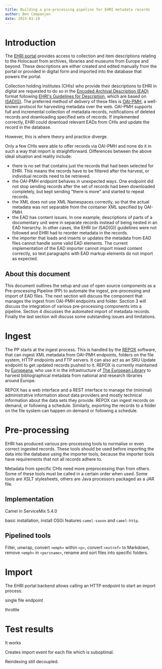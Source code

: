 ```yaml
---
title: Building a pre-processing pipeline for EHRI metadata records
author: Ben Companjen
date: 2015-03-19
---
```


# Introduction

The [EHRI portal][portal] provides access to collection and item descriptions relating to the Holocaust from archives, libraries and museums from Europe and beyond. These descriptions are either created and edited manually from the portal or provided in digital form and imported into the database that powers the portal.

Collection holding institutes (CHIs) who provide their descriptions to EHRI in digital are requested to do so in the [Encoded Archival Description (EAD)][ead] format following [EHRI's Guidelines for Description][ehri-guidelines], which are based on [ISAD(G)][isadg]. The preferred method of delivery of these files is [OAI-PMH][oai-pmh], a well-known protocol for harvesting metadata over the web. OAI-PMH supports full and incremental collection of metadata records, notifications of deleted records and downloading specified sets of records. If implemented correctly, EHRI could download relevant EADs from CHIs and update the record in the database.

However, this is where theory and practice diverge.

Only a few CHIs were able to offer records via OAI-PMH and none do it in such a way that import is straightforward. Differences between the above ideal situation and reality include:

- there is no set that contains just the records that had been selected for EHRI. This means the records have to be filtered after the harvest, or individual records need to be retrieved.
- the OAI-PMH endpoint behaves in unexpected ways. One endpoint did not stop sending records after the set of records had been downloaded completely, but kept sending "there is more" and started to repeat records.
- the XML does not use XML Namespaces correctly, so that the actual metadata was not separable from the container XML specified by OAI-PMH.
- the EAD has content issues. In one example, descriptions of parts of a documentary unit were in separate records instead of being nested in an EAD hierarchy. In other cases, the EHRI (or ISAD(G)) guidelines were not followed and EHRI had to reorder metadata in the records.
- the importer that loads and inserts or updates the metadata from EAD files cannot handle some valid EAD elements. The current implementation of the EAD importer cannot import mixed content correctly, so text paragraphs with EAD markup elements do not import as expected.

## About this document

This document outlines the setup and use of open source components as a Pre-processing Pipeline (PP) to automate the ingest, pre-processing and import of EAD files. The next section will discuss the component that manages the ingest from OAI-PMH endpoints and folder. Section 3 will discuss the integration of various pre-processing components into a pipeline. Section 4 discusses the automated import of metadata records. Finally the last section will discuss some outstanding issues and limitations.

# Ingest

The PP starts at the ingest process. This is handled by the [REPOX][repox] software, that can ingest XML metadata from OAI-PMH endpoints, folders on the file system, HTTP endpoints and FTP servers. It can also act as an SRU Update endpoint to get updated records pushed to it. REPOX is currently maintained by [Europeana][europeana], who use it in the infrastructure of [The European Library][tel] to harvest bibliographical metadata from national and research libraries around Europe.

REPOX has a web interface and a REST interface to manage the (minimal) administrative information about data providers and mostly technical information about the data sets they provide. REPOX can ingest records on demand, or following a schedule. Similarly, exporting the records to a folder on the file system can happen on demand or following a schedule.

# Pre-processing

EHRI has produced various pre-processing tools to normalise or even correct ingested records. These tools should be used before importing the data into the database using the importer tools, because the importer tools have requirements that not all records adhere to.

Metadata from specific CHIs need more preprocessing than from others. Some of these tools must be called in a certain order when used. Some tools are XSLT stylesheets, others are Java processors packaged as a JAR file.

## Implementation

Camel in ServiceMix 5.4.0

basic installation, install OSGi features `camel-saxon` and `camel-http`.

## Pipelined tools

Filter, unwrap, convert `<emph>` within `<p>`, convert `<extref>` to Markdown, remove `<emph>` in `<persname>`, rename and sort files into specific folders.

# Import

The EHRI portal backend allows calling an HTTP endpoint to start an import process.

single file endpoint

throttle

# Test results

It works

Creates import event for each file which is suboptimal.

Reindexing still decoupled.



[portal]: https://portal.ehri-project.eu/
[ead]: http://www.loc.gov/ead/
[ehri-guidelines]: https://ehri.basecamphq.com/projects/7720758/file/191762349/DL15%205%20Exhibit%203%20D%2017%203%20Guidelines%20update%20July%202014.pdf
[isadg]: http://www.icacds.org.uk/eng/ISAD%28G%29.pdf
[oai-pmh]: http://www.openarchives.org/OAI/2.0/openarchivesprotocol.htm
[repox]: https://github.com/europeana/REPOX
[europeana]: http://www.europeana.eu/
[tel]: http://www.theeuropeanlibrary.org/


